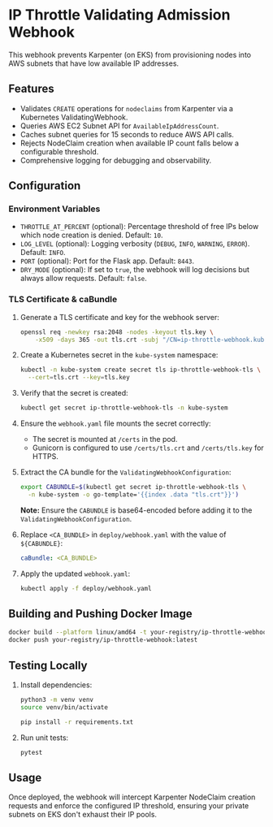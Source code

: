 # IP Throttle Validating Admission Webhook

This webhook prevents Karpenter (on EKS) from provisioning nodes into AWS subnets that have low available IP addresses.

## Features

- Validates `CREATE` operations for `nodeclaims` from Karpenter via a Kubernetes ValidatingWebhook.
- Queries AWS EC2 Subnet API for `AvailableIpAddressCount`.
- Caches subnet queries for 15 seconds to reduce AWS API calls.
- Rejects NodeClaim creation when available IP count falls below a configurable threshold.
- Comprehensive logging for debugging and observability.

## Configuration

### Environment Variables

- `THROTTLE_AT_PERCENT` (optional): Percentage threshold of free IPs below which node creation is denied. Default: `10`.
- `LOG_LEVEL` (optional): Logging verbosity (`DEBUG`, `INFO`, `WARNING`, `ERROR`). Default: `INFO`.
- `PORT` (optional): Port for the Flask app. Default: `8443`.
- `DRY_MODE` (optional): If set to `true`, the webhook will log decisions but always allow requests. Default: `false`.

### TLS Certificate & caBundle

1. Generate a TLS certificate and key for the webhook server:

   ```bash
   openssl req -newkey rsa:2048 -nodes -keyout tls.key \
       -x509 -days 365 -out tls.crt -subj "/CN=ip-throttle-webhook.kube-system.svc"
   ```

2. Create a Kubernetes secret in the `kube-system` namespace:

   ```bash
   kubectl -n kube-system create secret tls ip-throttle-webhook-tls \
     --cert=tls.crt --key=tls.key
   ```

3. Verify that the secret is created:

   ```bash
   kubectl get secret ip-throttle-webhook-tls -n kube-system
   ```

4. Ensure the `webhook.yaml` file mounts the secret correctly:

   - The secret is mounted at `/certs` in the pod.
   - Gunicorn is configured to use `/certs/tls.crt` and `/certs/tls.key` for HTTPS.

5. Extract the CA bundle for the `ValidatingWebhookConfiguration`:

   ```bash
   export CABUNDLE=$(kubectl get secret ip-throttle-webhook-tls \
     -n kube-system -o go-template='{{index .data "tls.crt"}}')
   ```

   **Note:** Ensure the `CABUNDLE` is base64-encoded before adding it to the `ValidatingWebhookConfiguration`.

6. Replace `<CA_BUNDLE>` in `deploy/webhook.yaml` with the value of `${CABUNDLE}`:

   ```yaml
   caBundle: <CA_BUNDLE>
   ```

7. Apply the updated `webhook.yaml`:

   ```bash
   kubectl apply -f deploy/webhook.yaml
   ```

## Building and Pushing Docker Image

```bash
docker build --platform linux/amd64 -t your-registry/ip-throttle-webhook:latest .
docker push your-registry/ip-throttle-webhook:latest
```

## Testing Locally

1. Install dependencies:

   ```bash
   python3 -m venv venv
   source venv/bin/activate
   ```

   ```bash
   pip install -r requirements.txt
   ```

2. Run unit tests:

   ```bash
   pytest
   ```

## Usage

Once deployed, the webhook will intercept Karpenter NodeClaim creation requests and enforce the configured IP threshold, ensuring your private subnets on EKS don't exhaust their IP pools.
